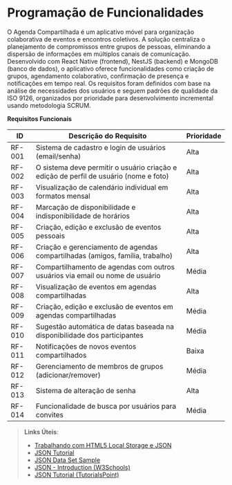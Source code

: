 # Programação de Funcionalidades

O Agenda Compartilhada é um aplicativo móvel para organização colaborativa de eventos e encontros coletivos. A solução centraliza o planejamento de compromissos entre grupos de pessoas, eliminando a dispersão de informações em múltiplos canais de comunicação.
Desenvolvido com React Native (frontend), NestJS (backend) e MongoDB (banco de dados), o aplicativo oferece funcionalidades como criação de grupos, agendamento colaborativo, confirmação de presença e notificações em tempo real.
Os requisitos foram definidos com base na análise de necessidades dos usuários e seguem padrões de qualidade da ISO 9126, organizados por prioridade para desenvolvimento incremental usando metodologia SCRUM. 

**Requisitos Funcionais**

|ID    | Descrição do Requisito                                | Prioridade |
|------|-------------------------------------------------------|------------|
|RF-001| Sistema de cadastro e login de usuários (email/senha) | Alta |
|RF-002| O sistema deve permitir o usuário criação e edição de perfil de usuário (nome e foto) | Alta |
|RF-003| Visualização de calendário individual em formatos mensal| Alta |
|RF-004| Marcação de disponibilidade e indisponibilidade de horários| Alta |
|RF-005| Criação, edição e exclusão de eventos pessoais | Alta |
|RF-006| Criação e gerenciamento de agendas compartilhadas (amigos, família, trabalho) | Alta |
|RF-007| Compartilhamento de agendas com outros usuários via email ou nome de usuário | Média |
|RF-008|Visualização de eventos em agendas compartilhadas  | Alta |
|RF-009| Criação, edição e exclusão de eventos em agendas compartilhadas | Média |
|RF-010| Sugestão automática de datas baseada na disponibilidade dos participantes | Média |
|RF-011| Notificações de novos eventos compartilhados | Baixa |
|RF-012| Gerenciamento de membros de grupos (adicionar/remover) | Média |
|RF-013| Sistema de alteração de senha | Alta |
|RF-014| Funcionalidade de busca por usuários para convites | Média |





> **Links Úteis**:
>
> - [Trabalhando com HTML5 Local Storage e JSON](https://www.devmedia.com.br/trabalhando-com-html5-local-storage-e-json/29045)
> - [JSON Tutorial](https://www.w3resource.com/JSON)
> - [JSON Data Set Sample](https://opensource.adobe.com/Spry/samples/data_region/JSONDataSetSample.html)
> - [JSON - Introduction (W3Schools)](https://www.w3schools.com/js/js_json_intro.asp)
> - [JSON Tutorial (TutorialsPoint)](https://www.tutorialspoint.com/json/index.htm)
